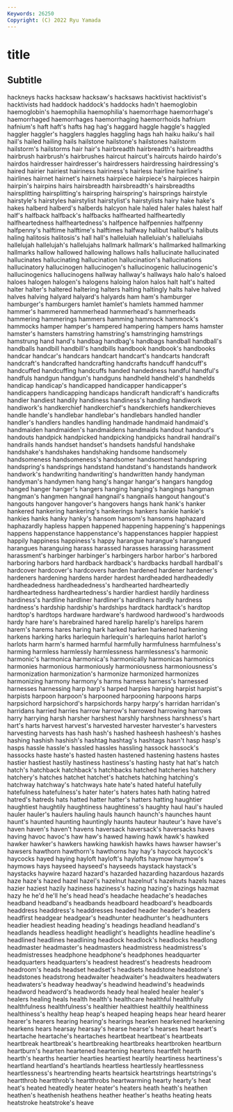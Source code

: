 ```yaml
---
Keywords: 26250
Copyright: (C) 2022 Ryu Yamada
---
```



# title

## Subtitle
 hackneys hacks hacksaw
hacksaw's hacksaws hacktivist hacktivist's hacktivists had haddock haddock's haddocks hadn't
haemoglobin haemoglobin's haemophilia haemophilia's haemorrhage haemorrhage's haemorrhaged haemorrhages haemorrhaging haemorrhoids
hafnium hafnium's haft haft's hafts hag hag's haggard haggle haggle's
haggled haggler haggler's hagglers haggles haggling hags hah haiku haiku's
hail hail's hailed hailing hails hailstone hailstone's hailstones hailstorm hailstorm's
hailstorms hair hair's hairbreadth hairbreadth's hairbreadths hairbrush hairbrush's hairbrushes haircut
haircut's haircuts hairdo hairdo's hairdos hairdresser hairdresser's hairdressers hairdressing hairdressing's
haired hairier hairiest hairiness hairiness's hairless hairline hairline's hairlines hairnet
hairnet's hairnets hairpiece hairpiece's hairpieces hairpin hairpin's hairpins hairs hairsbreadth
hairsbreadth's hairsbreadths hairsplitting hairsplitting's hairspring hairspring's hairsprings hairstyle hairstyle's hairstyles
hairstylist hairstylist's hairstylists hairy hake hake's hakes halberd halberd's halberds
halcyon hale haled haler hales halest half half's halfback halfback's
halfbacks halfhearted halfheartedly halfheartedness halfheartedness's halfpence halfpennies halfpenny halfpenny's halftime
halftime's halftimes halfway halibut halibut's halibuts haling halitosis halitosis's hall
hall's halleluiah halleluiah's halleluiahs hallelujah hallelujah's hallelujahs hallmark hallmark's hallmarked
hallmarking hallmarks hallow hallowed hallowing hallows halls hallucinate hallucinated hallucinates
hallucinating hallucination hallucination's hallucinations hallucinatory hallucinogen hallucinogen's hallucinogenic hallucinogenic's hallucinogenics
hallucinogens hallway hallway's hallways halo halo's haloed haloes halogen halogen's
halogens haloing halon halos halt halt's halted halter halter's haltered
haltering halters halting haltingly halts halve halved halves halving halyard
halyard's halyards ham ham's hamburger hamburger's hamburgers hamlet hamlet's hamlets
hammed hammer hammer's hammered hammerhead hammerhead's hammerheads hammering hammerings hammers
hamming hammock hammock's hammocks hamper hamper's hampered hampering hampers hams
hamster hamster's hamsters hamstring hamstring's hamstringing hamstrings hamstrung hand hand's
handbag handbag's handbags handball handball's handballs handbill handbill's handbills handbook
handbook's handbooks handcar handcar's handcars handcart handcart's handcarts handcraft handcraft's
handcrafted handcrafting handcrafts handcuff handcuff's handcuffed handcuffing handcuffs handed handedness
handful handful's handfuls handgun handgun's handguns handheld handheld's handhelds handicap
handicap's handicapped handicapper handicapper's handicappers handicapping handicaps handicraft handicraft's handicrafts
handier handiest handily handiness handiness's handing handiwork handiwork's handkerchief handkerchief's
handkerchiefs handkerchieves handle handle's handlebar handlebar's handlebars handled handler handler's
handlers handles handling handmade handmaid handmaid's handmaiden handmaiden's handmaidens handmaids
handout handout's handouts handpick handpicked handpicking handpicks handrail handrail's handrails
hands handset handset's handsets handsful handshake handshake's handshakes handshaking handsome
handsomely handsomeness handsomeness's handsomer handsomest handspring handspring's handsprings handstand handstand's
handstands handwork handwork's handwriting handwriting's handwritten handy handyman handyman's handymen
hang hang's hangar hangar's hangars hangdog hanged hanger hanger's hangers
hanging hanging's hangings hangman hangman's hangmen hangnail hangnail's hangnails hangout
hangout's hangouts hangover hangover's hangovers hangs hank hank's hanker hankered
hankering hankering's hankerings hankers hankie hankie's hankies hanks hanky hanky's
hansom hansom's hansoms haphazard haphazardly hapless happen happened happening happening's
happenings happens happenstance happenstance's happenstances happier happiest happily happiness happiness's
happy harangue harangue's harangued harangues haranguing harass harassed harasses harassing
harassment harassment's harbinger harbinger's harbingers harbor harbor's harbored harboring harbors
hard hardback hardback's hardbacks hardball hardball's hardcover hardcover's hardcovers harden
hardened hardener hardener's hardeners hardening hardens harder hardest hardheaded hardheadedly
hardheadedness hardheadedness's hardhearted hardheartedly hardheartedness hardheartedness's hardier hardiest hardily hardiness
hardiness's hardline hardliner hardliner's hardliners hardly hardness hardness's hardship hardship's
hardships hardtack hardtack's hardtop hardtop's hardtops hardware hardware's hardwood hardwood's
hardwoods hardy hare hare's harebrained hared harelip harelip's harelips harem
harem's harems hares haring hark harked harken harkened harkening harkens
harking harks harlequin harlequin's harlequins harlot harlot's harlots harm harm's
harmed harmful harmfully harmfulness harmfulness's harming harmless harmlessly harmlessness harmlessness's
harmonic harmonic's harmonica harmonica's harmonically harmonicas harmonics harmonies harmonious harmoniously
harmoniousness harmoniousness's harmonization harmonization's harmonize harmonized harmonizes harmonizing harmony harmony's
harms harness harness's harnessed harnesses harnessing harp harp's harped harpies
harping harpist harpist's harpists harpoon harpoon's harpooned harpooning harpoons harps
harpsichord harpsichord's harpsichords harpy harpy's harridan harridan's harridans harried harries
harrow harrow's harrowed harrowing harrows harry harrying harsh harsher harshest
harshly harshness harshness's hart hart's harts harvest harvest's harvested harvester
harvester's harvesters harvesting harvests has hash hash's hashed hasheesh hasheesh's
hashes hashing hashish hashish's hashtag hashtag's hashtags hasn't hasp hasp's
hasps hassle hassle's hassled hassles hassling hassock hassock's hassocks haste
haste's hasted hasten hastened hastening hastens hastes hastier hastiest hastily
hastiness hastiness's hasting hasty hat hat's hatch hatch's hatchback hatchback's
hatchbacks hatched hatcheries hatchery hatchery's hatches hatchet hatchet's hatchets hatching
hatching's hatchway hatchway's hatchways hate hate's hated hateful hatefully hatefulness
hatefulness's hater hater's haters hates hath hating hatred hatred's hatreds
hats hatted hatter hatter's hatters hatting haughtier haughtiest haughtily haughtiness
haughtiness's haughty haul haul's hauled hauler hauler's haulers hauling hauls
haunch haunch's haunches haunt haunt's haunted haunting hauntingly haunts hauteur
hauteur's have have's haven haven's haven't havens haversack haversack's haversacks
haves having havoc havoc's haw haw's hawed hawing hawk hawk's
hawked hawker hawker's hawkers hawking hawkish hawks haws hawser hawser's
hawsers hawthorn hawthorn's hawthorns hay hay's haycock haycock's haycocks hayed
haying hayloft hayloft's haylofts haymow haymow's haymows hays hayseed hayseed's
hayseeds haystack haystack's haystacks haywire hazard hazard's hazarded hazarding hazardous
hazards haze haze's hazed hazel hazel's hazelnut hazelnut's hazelnuts hazels
hazes hazier haziest hazily haziness haziness's hazing hazing's hazings hazmat
hazy he he'd he'll he's head head's headache headache's headaches
headband headband's headbands headboard headboard's headboards headdress headdress's headdresses headed
header header's headers headfirst headgear headgear's headhunter headhunter's headhunters headier
headiest heading heading's headings headland headland's headlands headless headlight headlight's
headlights headline headline's headlined headlines headlining headlock headlock's headlocks headlong
headmaster headmaster's headmasters headmistress headmistress's headmistresses headphone headphone's headphones headquarter
headquarters headquarters's headrest headrest's headrests headroom headroom's heads headset headset's
headsets headstone headstone's headstones headstrong headwaiter headwaiter's headwaiters headwaters headwaters's
headway headway's headwind headwind's headwinds headword headword's headwords heady heal
healed healer healer's healers healing heals health health's healthcare healthful
healthfully healthfulness healthfulness's healthier healthiest healthily healthiness healthiness's healthy heap
heap's heaped heaping heaps hear heard hearer hearer's hearers hearing
hearing's hearings hearken hearkened hearkening hearkens hears hearsay hearsay's hearse
hearse's hearses heart heart's heartache heartache's heartaches heartbeat heartbeat's heartbeats
heartbreak heartbreak's heartbreaking heartbreaks heartbroken heartburn heartburn's hearten heartened heartening
heartens heartfelt hearth hearth's hearths heartier hearties heartiest heartily heartiness
heartiness's heartland heartland's heartlands heartless heartlessly heartlessness heartlessness's heartrending hearts
heartsick heartstrings heartstrings's heartthrob heartthrob's heartthrobs heartwarming hearty hearty's heat
heat's heated heatedly heater heater's heaters heath heath's heathen heathen's
heathenish heathens heather heather's heaths heating heats heatstroke heatstroke's heave
